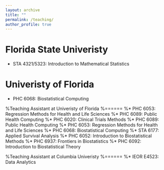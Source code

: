```yaml
---
layout: archive
title: ""
permalink: /teaching/
author_profile: true
---
```



Florida State Univeristy
======
* STA 4321/5323: Introduction to Mathematical Statistics
  
Univeristy of Florida 
======
* PHC 6068: Biostatistical Computing

%Teaching Assistant at Univeristy of Florida 
%======
%* PHC 6053: Regression Methods for Health and Life Sciences
%* PHC 6089: Public Health Computing
%* PHC 6020: Clinical Trials Methods
%* PHC 6089: Public Health Computing
%* PHC 6053: Regression Methods for Health and Life Sciences
%* PHC 6068: Biostatistical Computing
%* STA 6177: Applied Survival Analysis
%* PHC 6052: Introduction to Biostatistical Methods
%* PHC 6937: Frontiers in Biostatistics
%* PHC 6092: Introduction to Biostatistical Theory

%Teaching Assistant at Columbia Univeristy
%======
%* IEOR E4523: Data Analytics
